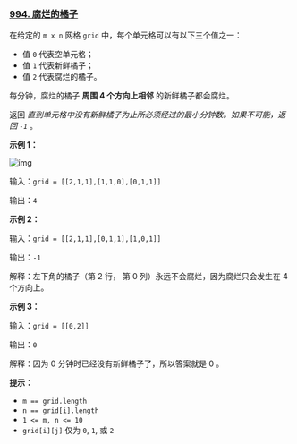  ### [994. 腐烂的橘子](https://leetcode.cn/problems/rotting-oranges/?envType=study-plan-v2&envId=top-100-liked)

 在给定的 `m x n` 网格 `grid` 中，每个单元格可以有以下三个值之一：

 - 值 `0` 代表空单元格；
 - 值 `1` 代表新鲜橘子；
 - 值 `2` 代表腐烂的橘子。

 每分钟，腐烂的橘子 **周围 4 个方向上相邻** 的新鲜橘子都会腐烂。

 返回 _直到单元格中没有新鲜橘子为止所必须经过的最小分钟数。如果不可能，返回 `-1`_ 。

 **示例 1：**

 ![img](../../../../../../.typedoc/images/994-oranges.png)

 输入：`grid = [[2,1,1],[1,1,0],[0,1,1]]`

 输出：`4`

 **示例 2：**

 输入：`grid = [[2,1,1],[0,1,1],[1,0,1]]`

 输出：`-1`

 解释：左下角的橘子（第 2 行， 第 0 列）永远不会腐烂，因为腐烂只会发生在 4 个方向上。

 **示例 3：**

 输入：`grid = [[0,2]]`

 输出：`0`

 解释：因为 0 分钟时已经没有新鲜橘子了，所以答案就是 0 。

 **提示：**

 - `m == grid.length`
 - `n == grid[i].length`
 - `1 <= m, n <= 10`
 - `grid[i][j]` 仅为 `0`, `1`, 或 `2`